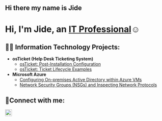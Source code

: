 ## Hi there my name is Jide <h1>Hi, I'm Jide, an <a href="https://linkedin.com/in/babajide-ajayi-048706282">IT Professional</a>☺</h1>

<h2>👨‍💻 Information Technology Projects:</h2>

- <b>osTicket (Help Desk Ticketing System)</b>
  - [osTicket: Post-Installation Configuration](https://github.com/donjay270/post-install-config)
  - [osTicket: Ticket Lifecycle Examples](https://github.com/donjay270/ticket-lifecycle)
- <b>Microsoft Azure</b>
  - [Configuring On-premises Active Directory within Azure VMs](https://github.com/donjay270/configure-ad)
  - [Network Security Groups (NSGs) and Inspecting Network Protocols](https://github.com/donjay270/azure-network-protocols)

<h2>🤳Connect with me:</h2>

[<img align="left" alt="babajide-ajayi-048706282 | LinkedIn" width="22px" src="https://cdn.jsdelivr.net/npm/simple-icons@v3/icons/linkedin.svg" />][linkedin]

[linkedin]: https://linkedin.com/in/babajide-ajayi-048706282
